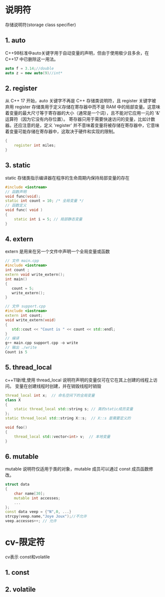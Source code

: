 # 说明符
存储说明符(storage class specifier)

## 1. auto 
C++98标准中auto关键字用于自动变量的声明，但由于使用极少且多余，在 C++17 中已删除这一用法。
```c++
auto f = 3.14;//double
auto z = new auto(9)//int*
```
## 2. register
从 C++ 17 开始，auto 关键字不再是 C++ 存储类说明符，且 register 关键字被弃用
register 存储类用于定义存储在寄存器中而不是 RAM 中的局部变量。这意味着变量的最大尺寸等于寄存器的大小（通常是一个词），且不能对它应用一元的 '&' 运算符（因为它没有内存位置）。
寄存器只用于需要快速访问的变量，比如计数器。还应注意的是，定义 'register' 并不意味着变量将被存储在寄存器中，它意味着变量可能存储在寄存器中，这取决于硬件和实现的限制。
```C++
{
    register int miles;
}
```
## 3. static
static 存储类指示编译器在程序的生命周期内保持局部变量的存在
```c++
#include <iostream>
// 函数声明 
void func(void);
static int count = 10; /* 全局变量 */
// 函数定义
void func( void )
{
    static int i = 5; // 局部静态变量
}
```
## 4. extern
extern 是用来在另一个文件中声明一个全局变量或函数
```c++
// 文件 main.cpp
#include <iostream>
int count ;
extern void write_extern();
int main()
{
   count = 5;
   write_extern();
}

// 文件 support.cpp
#include <iostream>
extern int count;
void write_extern(void)
{
   std::cout << "Count is " << count << std::endl;
}
// 编译
g++ main.cpp support.cpp -o write
// 输出 ./write
Count is 5
```
## 5. thread_local
c++11新增,使用 thread_local 说明符声明的变量仅可在它在其上创建的线程上访问。 变量在创建线程时创建，并在销毁线程时销毁
```c++
thread_local int x;  // 命名空间下的全局变量
class X
{
    static thread_local std::string s; // 类的static成员变量
};
static thread_local std::string X::s;  // X::s 是需要定义的
 
void foo()
{
    thread_local std::vector<int> v;  // 本地变量
}
```
## 6. mutable
mutable 说明符仅适用于类的对象，mutable 成员可以通过 const 成员函数修改。
```c++
struct data
{
    char name[30];
    mutable int accesses;
    ...
};
const data veep = {"N",0, ...}
strcpy(veep.name,"Joye Joux");//不允许
veep.accesses++; // 允许
```

# cv-限定符
cv表示 const和volatile

## 1. const

## 2. volatile